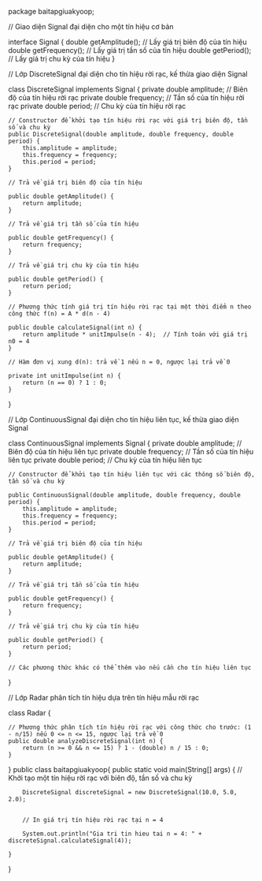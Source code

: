 package baitapgiuakyoop;

// Giao diện Signal đại diện cho một tín hiệu cơ bản

interface Signal {
    double getAmplitude();  // Lấy giá trị biên độ của tín hiệu
    double getFrequency();  // Lấy giá trị tần số của tín hiệu
    double getPeriod();     // Lấy giá trị chu kỳ của tín hiệu
}

// Lớp DiscreteSignal đại diện cho tín hiệu rời rạc, kế thừa giao diện Signal

class DiscreteSignal implements Signal {
    private double amplitude;  // Biên độ của tín hiệu rời rạc
    private double frequency;  // Tần số của tín hiệu rời rạc
    private double period;     // Chu kỳ của tín hiệu rời rạc

    // Constructor để khởi tạo tín hiệu rời rạc với giá trị biên độ, tần số và chu kỳ
    public DiscreteSignal(double amplitude, double frequency, double period) {
        this.amplitude = amplitude;
        this.frequency = frequency;
        this.period = period;
    }

    // Trả về giá trị biên độ của tín hiệu
    
    public double getAmplitude() {
        return amplitude;
    }

    // Trả về giá trị tần số của tín hiệu
   
    public double getFrequency() {
        return frequency;
    }

    // Trả về giá trị chu kỳ của tín hiệu
    
    public double getPeriod() {
        return period;
    }

    // Phương thức tính giá trị tín hiệu rời rạc tại một thời điểm n theo công thức f(n) = A * d(n - 4)
    
    public double calculateSignal(int n) {
        return amplitude * unitImpulse(n - 4);  // Tính toán với giá trị n0 = 4
    }

    // Hàm đơn vị xung d(n): trả về 1 nếu n = 0, ngược lại trả về 0
    
    private int unitImpulse(int n) {
        return (n == 0) ? 1 : 0;
    }
}

// Lớp ContinuousSignal đại diện cho tín hiệu liên tục, kế thừa giao diện Signal

class ContinuousSignal implements Signal {
    private double amplitude;  // Biên độ của tín hiệu liên tục
    private double frequency;  // Tần số của tín hiệu liên tục
    private double period;     // Chu kỳ của tín hiệu liên tục

    // Constructor để khởi tạo tín hiệu liên tục với các thông số biên độ, tần số và chu kỳ
    
    public ContinuousSignal(double amplitude, double frequency, double period) {
        this.amplitude = amplitude;
        this.frequency = frequency;
        this.period = period;
    }

    // Trả về giá trị biên độ của tín hiệu
    
    public double getAmplitude() {
        return amplitude;
    }

    // Trả về giá trị tần số của tín hiệu

    public double getFrequency() {
        return frequency;
    }

    // Trả về giá trị chu kỳ của tín hiệu
 
    public double getPeriod() {
        return period;
    }

    // Các phương thức khác có thể thêm vào nếu cần cho tín hiệu liên tục
}

// Lớp Radar phân tích tín hiệu dựa trên tín hiệu mẫu rời rạc

class Radar {

    // Phương thức phân tích tín hiệu rời rạc với công thức cho trước: (1 - n/15) nếu 0 <= n <= 15, ngược lại trả về 0
    public double analyzeDiscreteSignal(int n) {
        return (n >= 0 && n <= 15) ? 1 - (double) n / 15 : 0;
    }
}
public class baitapgiuakyoop{
    public static void main(String[] args) {
        // Khởi tạo một tín hiệu rời rạc với biên độ, tần số và chu kỳ
        
        DiscreteSignal discreteSignal = new DiscreteSignal(10.0, 5.0, 2.0);
        
        
        // In giá trị tín hiệu rời rạc tại n = 4
        
        System.out.println("Gia tri tin hieu tai n = 4: " + discreteSignal.calculateSignal(4));

    }
}
